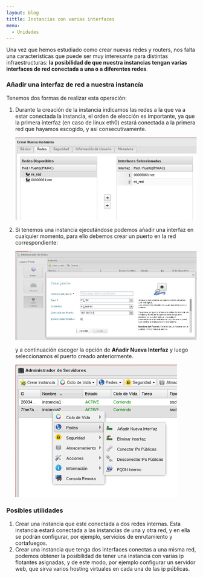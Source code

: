 ```yaml
---
layout: blog
tittle: Instancias con varias interfaces
menu:
  - Unidades
---
```


Una vez que hemos estudiado como crear nuevas redes y routers, nos falta una características que puede ser muy interesante para distintas infraestructuras: **la posibilidad de que nuestra instancias tengan varias interfaces de red conectada a una o a diferentes redes**.

### Añadir una interfaz de red a nuestra instancía

Tenemos dos formas de realizar esta operación:

1. Durante la creación de la instancia indicamos las redes a la que va a estar conectada la instancia, el orden de elección es importante, ya que la primera interfaz (en caso de linux eth0) estará conectada a la primera red que hayamos escogido, y así consecutivamente.

	![red](img/interface1.png)

2. Si tenemos una instancia ejecutándose podemos añadir una interfaz en cualquier momento, para ello debemos crear un puerto en la red correspondiente:

	![red](img/interface2.png)

	y a continuación escoger la opción de **Añadir Nueva Interfaz** y luego seleccionamos el puerto creado anteriormente.

	![red](img/interface3.png)

### Posibles utilidades

1. Crear una instancia que este conectada a dos redes internas. Esta instancia estará conectada a las instancias de una y otra red, y en ella se podrán configurar, por ejemplo, servicios de enrutamiento y cortafuegos.
2. Crear una instancia que tenga dos interfaces conectas a una misma red, podemos obtener la posibilidad de tener una instancia con varias ip flotantes asignadas, y de este modo, por ejemplo configurar un servidor web, que sirva varios hosting virtuales en cada una de las ip públicas.

